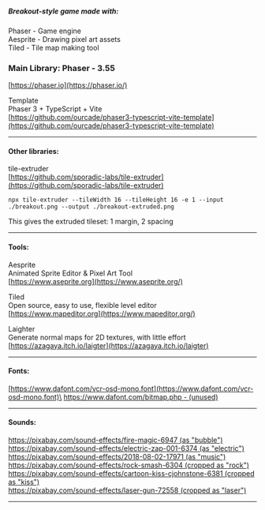 ##### Breakout-style game made with:

Phaser - Game engine\
Aesprite - Drawing pixel art assets\
Tiled - Tile map making tool

### Main Library: Phaser - 3.55

[https://phaser.io](https://phaser.io/)

Template\
Phaser 3 + TypeScript + Vite\
[https://github.com/ourcade/phaser3-typescript-vite-template](https://github.com/ourcade/phaser3-typescript-vite-template)

---

#### Other libraries:

tile-extruder\
[https://github.com/sporadic-labs/tile-extruder](https://github.com/sporadic-labs/tile-extruder)

<pre><code>npx tile-extruder --tileWidth 16 --tileHeight 16 -e 1 --input ./breakout.png --output ./breakout-extruded.png</pre></code>

This gives the extruded tileset: 1 margin, 2 spacing

---

#### Tools:

Aesprite\
Animated Sprite Editor & Pixel Art Tool\
[https://www.aseprite.org](https://www.aseprite.org/)

Tiled\
Open source, easy to use, flexible level editor\
[https://www.mapeditor.org](https://www.mapeditor.org/)

Laighter\
Generate normal maps for 2D textures, with little effort\
[https://azagaya.itch.io/laigter](https://azagaya.itch.io/laigter)

---

#### Fonts:

[https://www.dafont.com/vcr-osd-mono.font](https://www.dafont.com/vcr-osd-mono.font)\
[https://www.dafont.com/bitmap.php - (unused)](https://www.dafont.com/bitmap.php)

---

#### Sounds:

[https://pixabay.com/sound-effects/fire-magic-6947 (as "bubble")](https://pixabay.com/sound-effects/fire-magic-6947/)\
[https://pixabay.com/sound-effects/electric-zap-001-6374 (as "electric")](https://pixabay.com/sound-effects/electric-zap-001-6374/)\
[https://pixabay.com/sound-effects/2018-08-02-17971 (as "music")](https://pixabay.com/sound-effects/2018-08-02-17971/)\
[https://pixabay.com/sound-effects/rock-smash-6304 (cropped as "rock")](https://pixabay.com/sound-effects/rock-smash-6304/)\
[https://pixabay.com/sound-effects/cartoon-kiss-cjohnstone-6381 (cropped as "kiss")](https://pixabay.com/sound-effects/cartoon-kiss-cjohnstone-6381/)\
[https://pixabay.com/sound-effects/laser-gun-72558 (cropped as "laser")](https://pixabay.com/sound-effects/laser-gun-72558/)

---

